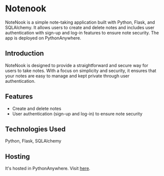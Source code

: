 # Notenook 

NoteNook is a simple note-taking application built with Python, Flask, and SQLAlchemy. It allows users to create and delete notes and includes user authentication with sign-up and log-in features to ensure note security. The app is deployed on PythonAnywhere.

## Introduction

NoteNook is designed to provide a straightforward and secure way for users to take notes. With a focus on simplicity and security, it ensures that your notes are easy to manage and kept private through user authentication.

## Features

- Create and delete notes
- User authentication (sign-up and log-in) to ensure note security

## Technologies Used

Python, Flask, SQLAlchemy

## Hosting

It's hosted in PythonAnywhere. Visit [here](https://notenook.pythonanywhere.com/sign-up).